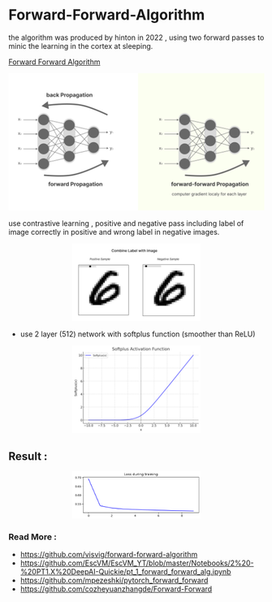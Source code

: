 # Forward-Forward-Algorithm

the algorithm was produced by hinton in 2022 , using two forward passes to minic the learning in the cortex at sleeping.

[Forward Forward Algorithm](https://arxiv.org/pdf/2212.13345)

![architecture](assets/architecture.png)

use contrastive learning , positive and negative pass including label of image correctly in positive and wrong label in negative images.

<div align="center">
  <img alt="data" src="assets/data.png" width="50%"/>    
</div>

- use 2 layer (512) network with softplus function (smoother than ReLU)
<div align="center">
  <img alt="softplus" src="assets/softplus.png" width="50%"/>
</div>

## Result :
<div align="center">
  <img alt="loss" src="assets/output.png" width="50%"/>
</div>

### Read More :

- <https://github.com/visvig/forward-forward-algorithm>
- <https://github.com/EscVM/EscVM_YT/blob/master/Notebooks/2%20-%20PT1.X%20DeepAI-Quickie/pt_1_forward_forward_alg.ipynb>
- <https://github.com/mpezeshki/pytorch_forward_forward>
- <https://github.com/cozheyuanzhangde/Forward-Forward>
